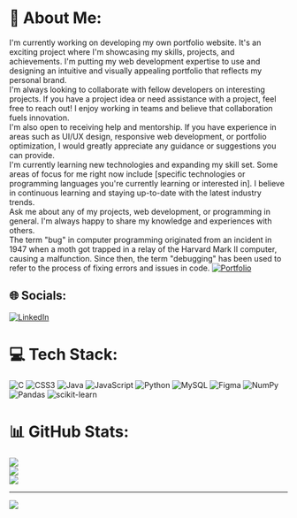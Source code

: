 # 💫 About Me:
 I'm currently working on developing my own portfolio website. It's an exciting project where I'm showcasing my skills, projects, and achievements. I'm putting my web development expertise to use and designing an intuitive and visually appealing portfolio that reflects my personal brand.<br> I'm always looking to collaborate with fellow developers on interesting projects. If you have a project idea or need assistance with a project, feel free to reach out! I enjoy working in teams and believe that collaboration fuels innovation.<br>I'm also open to receiving help and mentorship. If you have experience in areas such as UI/UX design, responsive web development, or portfolio optimization, I would greatly appreciate any guidance or suggestions you can provide.<br>I'm currently learning new technologies and expanding my skill set. Some areas of focus for me right now include [specific technologies or programming languages you're currently learning or interested in]. I believe in continuous learning and staying up-to-date with the latest industry trends.<br> Ask me about any of my projects, web development, or programming in general. I'm always happy to share my knowledge and experiences with others.<br> The term "bug" in computer programming originated from an incident in 1947 when a moth got trapped in a relay of the Harvard Mark II computer, causing a malfunction. Since then, the term "debugging" has been used to refer to the process of fixing errors and issues in code. [![Portfolio](https://img.shields.io/badge/Portfolio-%230077B5.svg?logo=Portfolio&logoColor=white)](https://yujenm.github.io/Portfolio/) 


## 🌐 Socials:
[![LinkedIn](https://img.shields.io/badge/LinkedIn-%230077B5.svg?logo=linkedin&logoColor=white)](https://linkedin.com/in/linkedin.com/in/mhrjyujen) 

# 💻 Tech Stack:
![C](https://img.shields.io/badge/c-%2300599C.svg?style=for-the-badge&logo=c&logoColor=white) ![CSS3](https://img.shields.io/badge/css3-%231572B6.svg?style=for-the-badge&logo=css3&logoColor=white) ![Java](https://img.shields.io/badge/java-%23ED8B00.svg?style=for-the-badge&logo=java&logoColor=white) ![JavaScript](https://img.shields.io/badge/javascript-%23323330.svg?style=for-the-badge&logo=javascript&logoColor=%23F7DF1E) ![Python](https://img.shields.io/badge/python-3670A0?style=for-the-badge&logo=python&logoColor=ffdd54) ![MySQL](https://img.shields.io/badge/mysql-%2300f.svg?style=for-the-badge&logo=mysql&logoColor=white) 	![Figma](https://img.shields.io/badge/figma-%23F24E1E.svg?style=for-the-badge&logo=figma&logoColor=white) ![NumPy](https://img.shields.io/badge/numpy-%23013243.svg?style=for-the-badge&logo=numpy&logoColor=white) ![Pandas](https://img.shields.io/badge/pandas-%23150458.svg?style=for-the-badge&logo=pandas&logoColor=white) ![scikit-learn](https://img.shields.io/badge/scikit--learn-%23F7931E.svg?style=for-the-badge&logo=scikit-learn&logoColor=white)
# 📊 GitHub Stats:
![](https://github-readme-stats.vercel.app/api?username=YujenM&theme=dark&hide_border=true&include_all_commits=true&count_private=true)<br/>
![](https://github-readme-streak-stats.herokuapp.com/?user=YujenM&theme=dark&hide_border=true)<br/>
![](https://github-readme-stats.vercel.app/api/top-langs/?username=YujenM&theme=dark&hide_border=true&include_all_commits=true&count_private=true&layout=compact)

---
[![](https://visitcount.itsvg.in/api?id=YujenM&icon=0&color=0)](https://visitcount.itsvg.in)

<!-- Proudly created with GPRM ( https://gprm.itsvg.in ) -->

